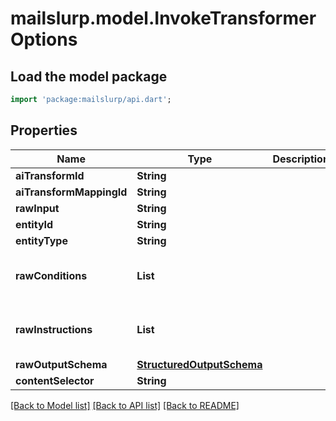 # mailslurp.model.InvokeTransformerOptions

## Load the model package
```dart
import 'package:mailslurp/api.dart';
```

## Properties
Name | Type | Description | Notes
------------ | ------------- | ------------- | -------------
**aiTransformId** | **String** |  | [optional] 
**aiTransformMappingId** | **String** |  | [optional] 
**rawInput** | **String** |  | [optional] 
**entityId** | **String** |  | [optional] 
**entityType** | **String** |  | [optional] 
**rawConditions** | **List<String>** |  | [optional] [default to const []]
**rawInstructions** | **List<String>** |  | [optional] [default to const []]
**rawOutputSchema** | [**StructuredOutputSchema**](StructuredOutputSchema) |  | [optional] 
**contentSelector** | **String** |  | [optional] 

[[Back to Model list]](../README#documentation-for-models) [[Back to API list]](../README#documentation-for-api-endpoints) [[Back to README]](../README)


